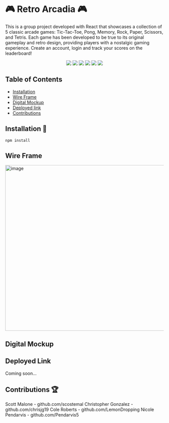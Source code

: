 # :video_game: Retro Arcadia :video_game:

This is a group project developed with React that showcases a collection of 5 classic arcade games: Tic-Tac-Toe, Pong, Memory, Rock, Paper, Scissors, and Tetris. Each game has been developed to be true to its original gameplay and retro design, providing players with a nostalgic gaming experience. Create an account, login and track your scores on the leaderboard!

<p align="center">
    <img src="https://img.shields.io/badge/javascript-yellow" />
    <img src="https://img.shields.io/badge/express-orange" />
    <img src="https://img.shields.io/badge/MongoDB-blue"  />
    <img src="https://img.shields.io/badge/mongoose-red"  />
    <img src="https://img.shields.io/badge/styled-component-blue"  />
    <img src="https://img.shields.io/badge/typescript-green" />
</p>

## Table of Contents

- [Installation](#Installation)
- [Wire Frame](#WireFrame)
- [Digital Mockup](#DigitalMockup)
- [Deployed link](#deployed-link)
- [Contributions](#contributions)

## Installation 💾

`npm install`

## Wire Frame

<img width="527" alt="image" src="https://github.com/LemonDropping/project-3/assets/118090944/f7eac16e-38ba-4d29-acbc-cb6e82bb72d0">

## Digital Mockup

## Deployed Link

Coming soon...

## Contributions :trophy:

Scott Malone - github.com/scostemal
Christopher Gonzalez - github.com/chrisjg19
Cole Roberts - github.com/LemonDropping
Nicole Pendarvis - github.com/Pendarvis5
